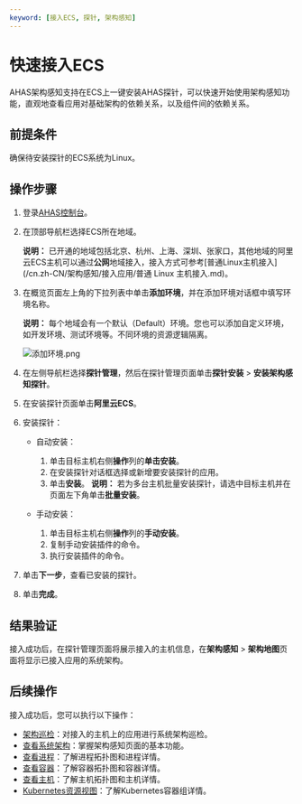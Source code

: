 ```yaml
---
keyword: [接入ECS, 探针, 架构感知]
---
```


# 快速接入ECS

AHAS架构感知支持在ECS上一键安装AHAS探针，可以快速开始使用架构感知功能，直观地查看应用对基础架构的依赖关系，以及组件间的依赖关系。

## 前提条件

确保待安装探针的ECS系统为Linux。

## 操作步骤

1.  登录[AHAS控制台](https://ahas.console.aliyun.com)。
2.  在顶部导航栏选择ECS所在地域。

    **说明：** 已开通的地域包括北京、杭州、上海、深圳、张家口，其他地域的阿里云ECS主机可以通过**公网**地域接入，接入方式可参考[普通Linux主机接入](/cn.zh-CN/架构感知/接入应用/普通 Linux 主机接入.md)。

3.  在概览页面左上角的下拉列表中单击**添加环境**，并在添加环境对话框中填写环境名称。

    **说明：** 每个地域会有一个默认（Default）环境。您也可以添加自定义环境，如开发环境、测试环境等。不同环境的资源逻辑隔离。

    ![添加环境.png](https://static-aliyun-doc.oss-accelerate.aliyuncs.com/assets/img/zh-CN/5016435161/p247456.png)

4.  在左侧导航栏选择**探针管理**，然后在探针管理页面单击**探针安装** \> **安装架构感知探针**。
5.  在安装探针页面单击**阿里云ECS**。
6.  安装探针：
    -   自动安装：

        1.  单击目标主机右侧**操作**列的**单击安装**。
        2.  在安装探针对话框选择或新增要安装探针的应用。
        3.  单击**安装**。
        **说明：** 若为多台主机批量安装探针，请选中目标主机并在页面左下角单击**批量安装**。

    -   手动安装：
        1.  单击目标主机右侧**操作**列的**手动安装**。
        2.  复制手动安装插件的命令。
        3.  执行安装插件的命令。
7.  单击**下一步**，查看已安装的探针。
8.  单击**完成**。

## 结果验证

接入成功后，在探针管理页面将展示接入的主机信息，在**架构感知** \> **架构地图**页面将显示已接入应用的系统架构。

## 后续操作

接入成功后，您可以执行以下操作：

-   [架构巡检](/cn.zh-CN/架构感知/架构巡检.md)：对接入的主机上的应用进行系统架构巡检。
-   [查看系统架构](/cn.zh-CN/架构感知/架构地图/应用视图.md)：掌握架构感知页面的基本功能。
-   [查看进程](/cn.zh-CN/架构感知/架构地图/云资源视图.md)：了解进程拓扑图和进程详情。
-   [查看容器](/cn.zh-CN/架构感知/架构地图/Kubernetes监控视图.md)：了解容器拓扑图和容器详情。
-   [查看主机](/cn.zh-CN/架构感知/架构地图/风险视图.md)：了解主机拓扑图和主机详情。
-   [Kubernetes资源视图](/cn.zh-CN/架构感知/架构地图/Kubernetes资源视图.md)：了解Kubernetes容器组详情。

